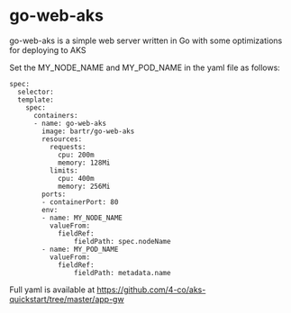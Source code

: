 # go-web-aks

go-web-aks is a simple web server written in Go with some optimizations for deploying to AKS

Set the MY_NODE_NAME and MY_POD_NAME in the yaml file as follows:

```
spec:
  selector:
  template:
    spec:
      containers:
      - name: go-web-aks
        image: bartr/go-web-aks
        resources:
          requests:
            cpu: 200m
            memory: 128Mi
          limits:
            cpu: 400m
            memory: 256Mi
        ports:
        - containerPort: 80
        env:
        - name: MY_NODE_NAME
          valueFrom:
            fieldRef:
                fieldPath: spec.nodeName
        - name: MY_POD_NAME
          valueFrom:
            fieldRef:
                fieldPath: metadata.name
```

Full yaml is available at <https://github.com/4-co/aks-quickstart/tree/master/app-gw>
